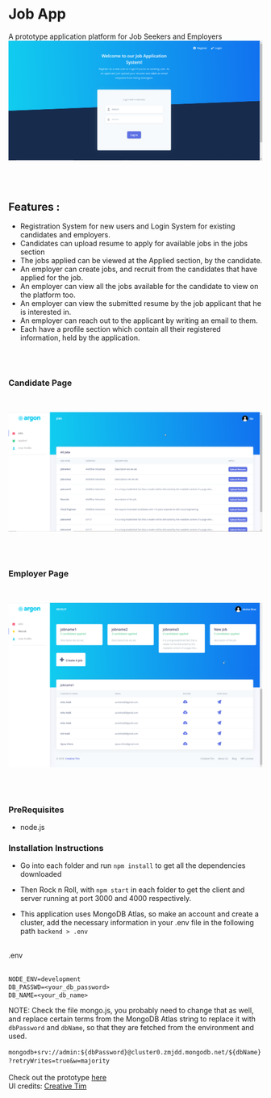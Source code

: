 # Job App
A prototype application platform for Job Seekers and Employers
![Login Page](https://github.com/Arka-h/JobApp/blob/master/job-application-system/src/assets/img/screenshots/login-filled.png)

<br/>
<br/>

## Features : 
* Registration System for new users and Login System for existing candidates and employers.
* Candidates can upload resume to apply for available jobs in the jobs section
* The jobs applied can be viewed at the Applied section, by the candidate.  
* An employer can create jobs, and recruit from the candidates that have applied for the job. 
* An employer can view all the jobs available for the candidate to view on the platform too. 
* An employer can view the submitted resume by the job applicant that he is interested in.
* An employer can reach out to the applicant by writing an email to them.
* Each have a profile section which contain all their registered information, held by the application.

<br/>
<br/>

### Candidate Page
<br/>

![Candidate Page](https://github.com/Arka-h/JobApp/blob/master/job-application-system/src/assets/img/screenshots/candidate-jobs.png)

<br/>
<br/>

### Employer Page
<br/>

![Employer Page](https://github.com/Arka-h/JobApp/blob/master/job-application-system/src/assets/img/screenshots/jobname1-candidates-initial.png)

<br/>
<br/>

### PreRequisites
* node.js

### Installation Instructions

* Go into each folder and run `npm install` to get all the dependencies downloaded

* Then Rock n Roll, with `npm start` in each folder to get the client and server running at port 3000 and 4000 respectively.

* This application uses MongoDB Atlas, so make an account and create a cluster, add the necessary information in your .env file in the following path `backend > .env` 
<br/>
.env

```

NODE_ENV=development
DB_PASSWD=<your_db_password>
DB_NAME=<your_db_name>

```

NOTE: Check the file mongo.js, you probably need to change that as well, and replace certain terms from the MongoDB Atlas string to replace it with `dbPassword` and `dbName`, so that they are fetched from the environment and used.

`mongodb+srv://admin:${dbPassword}@cluster0.zmjdd.mongodb.net/${dbName}?retryWrites=true&w=majority`
<br/> 
<br/> 
Check out the prototype [here](https://www.figma.com/proto/y8Px0upLKDR0L9aCseNwAP/JobApp?node-id=6%3A2&scaling=scale-down)
<br/>
UI credits: [Creative Tim](https://www.creative-tim.com/product/argon-dashboard-react)
